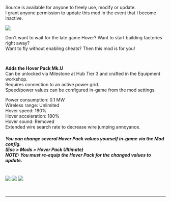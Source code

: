 Source is available for anyone to freely use, modify or update.  
I grant anyone permission to update this mod in the event that I become inactive.

<img src="https://i.imgur.com/337lEnx.png">

Don't want to wait for the late game Hover? Want to start building factories right away?<br>
Want to fly without enabling cheats? Then this mod is for you!  

<br>

<b> Adds the Hover Pack Mk.U</b>  
Can be unlocked via Milestone at Hub Tier 3 and crafted in the Equipment workshop.<br>
Requires connection to an active power grid.  
Speed/power values can be configured in-game from the mod settings.  

Power consumption: 0.1 MW<br>
Wireless range: Unlimited<br>
Hover speed: 180%<br>
Hover acceleration: 180%<br>
Hover sound: Removed<br>
Extended wire search rate to decrease wire jumping annoyance.


##### You can change several Hover Pack values yourself in-game via the Mod config.  <br> (Esc > Mods > Hover Pack Ultimate) <br> NOTE: You must re-equip the Hover Pack for the changed values to update.</b>  

<br>
<img src="https://i.imgur.com/v4nEtov.png">
<img src="https://i.imgur.com/FECFuh5.png">
<img src="https://i.imgur.com/8Ct1gU5.png">
</p><br>
<hr>
